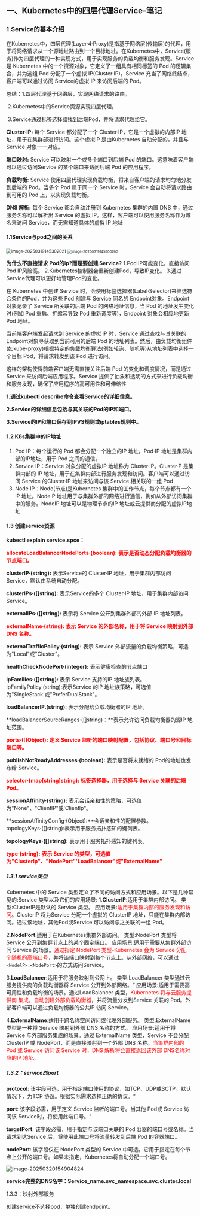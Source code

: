 ## 一、Kubernetes中的四层代理Service-笔记

### 1.Service的基本介绍

在Kubernetes中，四层代理(Layer·4·Proxy)是指基于网络层(传输层)的代理，用于将网络请求从一个源地址路由到一个目标地址。在Kubernetes中，Service(服务)作为四层代理的一种实现方式，用于实现服务的负载均衡和服务发现。Service 是 Kubernetes 中的一个资源对象，它定义了一组具有相同标签的 Pod 的逻辑集合，并为这组 Pod 分配了一个虚拟 IP(Cluster·IP)。Service 充当了网络终结点，客户端可以通过访问 Service的虚拟 IP 来访问后端的 Pod。

总结：1.四层代理基于网络层，实现网络请求的路由。

​			2.Kubernetes中的Service资源实现四层代理。 

​			3.Service通过标签选择器找到后端Pod，并将请求代理给它。

**Cluster·IP:** 每个 Service 都分配了一个 Cluster·IP，它是一个虚拟的内部IP 地址，用于在集群部进行访问。这个虚拟IP 是由Kubernetes 自动分配的，并且与Service 对象一一对应。

**端口映射:** Service 可以映射一个或多个端口到后端 Pod 的端口。这意味着客户端可以通过访问Service 的某个端口来访问后端 Pod 的应用程序。

**负载均衡:** Service 使用四层代理实现负载均衡，将来自客户端的请求均匀地分发到后端的 Pod。当多个 Pod 属于同一个 Service 时，Service 会自动将请求路由到可用的 Pod 上，以实现负载均衡。

**DNS 解析:** 每个 Service 都会自动注册到 Kubernetes 集群的内置 DNS 中，通过服务名称可以解析出 Service 的虚拟 IP。这样，客户端可以使用服务名称作为域名来访问 Service，而无需知道具体的虚拟 IP 地址

#### 1.1Service与pod之间的关系

<img src="./k8s/image-20250319145302021.png" alt="image-20250319145302021" style="zoom:80%;" />

<img src="C:\Users\yxc\Desktop\k8s\image-20250319145500760.png" alt="image-20250319145500760" style="zoom:67%;" />

**为什么不直接请求 Pod的ip?而是要创建 Service?**
1.Pod IP可能变化，直接访问Pod IP风险高。 
2.Kubernetes控制器会重新创建Pod，导致IP变化。
3.通过Service代理可以更好地管理Pod的变化。

在 Kubernetes 中创建 Service 时，会使用标签选择器(Label·Selector)来筛选符合条件的Pod，并为这些 Pod 创建与 Service 同名的 Endpoint对象。Endpoint 对象记录了 Service 所关联的后端 Pod 的网络地址信息，当 Pod 的地址发生变化时(例如 Pod 重启、扩缩容导致 Pod 重新调度等)，Endpoint 对象会相应地更新 Pod 地址。

当前端客户端发起请求到 Service 的虚拟 IP 时，Service 通过查找与其关联的 Endpoint对象寻获取到当前可用的后端 Pod 的地址列表。然后，由负载均衡组件(如kube-proxy)根据特定的负载均衡算法(例如轮询、随机等)从地址列表中选择一个目标 Pod，将请求转发到该 Pod 进行访问。

这样的架构使得前端客户端无需直接关注后端 Pod 的变化和调度情况，而是通过 Service 来访问后端应用程序。Service 提供了抽象和透明的方式来进行负载均衡和服务发现，确保了应用程序的高可用性和可伸缩性

 **1.通过kubectl describe命令查看Service的详细信息。** 

 **2.Service的详细信息包括与其关联的Pod的IP和端口。**

 **3.Service的IP和端口保存到IPVS规则或iptables规则中。**



#### 1.2 K8s集群中的IP地址

1. Pod IP：每个运行的 Pod 都会分配一个独立的IP 地址。Pod·IP 地址是集群内部的IP地址，用于 Pod 之间的通信。
2.  Service IP：Service 对象分配的虚拟IP 地址称为 Cluster·IP。Cluster·P 是集群内部的 IP 地址，用于在集群内部进行服务发现和访问。客户端可以通过访问 Service 的Cluster·IP 地址来访问与该 Service 相关联的一组 Pod
3.  Node IP：Node(节点)是Kubernetes 集群中的工作节点，每个节点都有一个 IP 地址。Node·P 地址用于与集群外部的网络进行通信，例如从外部访问集群中的服务。NodeIP 地址可以是物理节点的IP 地址或云提供商分配的虚拟IP地址

#### 1.3 创建service资源

**kubectl explain service.spce：**

<font color='red'>**allocateLoadBalancerNodePorts·(boolean):** **表示是否动态分配负载均衡器的节点端口。**</font>

**clusterlP·(string):** 表示Service的 Cluster·IP 地址，用于集群内部访问 Service，默认由系统自动分配。

**clusterlPs·([]string):** 表示Service的多个 Cluster·IP 地址，用于集群内部访问Service。

**externallPs·([]string):** 表示将 Service 公开到集群外部的外部 IP 地址列表。

<font color='red'>**externalName·(string): 表示 Service 的外部名称，用于将 Service 映射到外部DNS 名称。**</font>

**externalTrafficPolicy·(string):** 表示 Service 外部流量的负载均衡策略，可选为"Local"或"Cluster"。

**healthCheckNodePort·(integer):** 表示健康检查的节点端口

**ipFamilies·([]string):** 表示 Service 支持的IP 地址族列表。ipFamilyPolicy·(string):表示Service 的IP 地址族策略，可选值为"SingleStack'或"PreferDualStack"。

**loadBalancerlP.(string):** 表示分配给负载均衡器的IP 地址。

**loadBalancerSourceRanges·([]string)：**表示允许访问负载均衡器的源IP 地址范围。

<font color='red'>**ports·([]Object): 定义 Service 监听的端口映射配置，包括协议、端口号和目标端口等。**</font>

**publishNotReadyAddresses·(boolean):** 表示是否将未就绪的 Pod的地址也发布给 Service。

<font color='red'>**selector·(map[string]string): 标签选择器，用于选择与 Service 关联的后端 Pod。**</font>

**sessionAffinity·(string):** 表示会话亲和性的策略，可选值为"None"、"ClientlP"或'Clientlp"。

**sessionAffinityConfig·(Object):**会话亲和性的配置参数。topologyKeys·([]string):表示用于服务拓扑感知的键列表。

**topologyKeys·([]string):** 表示用于服务拓扑感知的键列表。

<font color='red'>**type·(string):** **表示 Service 的类型，可选值为"Clusterlp"、"NodePort"'LoadBalancer"或"ExternalName"**</font>

##### 1.3.1 service类型

Kubernetes 中的 Service 类型定义了不同的访问方式和应用场景。以下是几种常见的:Service 类型以及它们的应用场景:
1.**ClusterlP**:适用于集群内部访问。
	类型:ClusterlP是默认的 Service 类型。
	应用场景:<font color='red'>适用于集群内部的服务发现和访问</font>。ClusterlP 将为Service 分配一个虚拟的 ClusterIP 地址，只能在集群内部访问。通过该地址，其他Pod或Service 可以访问与之关联的一组 Pod。

2.**NodePort**:适用于在Kubernetes集群外部访问。
	类型:NodePort 类型将 Service 公开到集群节点上的某个固定端口。
	应用场景:适用于需要从集群外部访问 Service 的场景。<font color='red'>通过指定 NodePort 类型-Kubernetes 会为 Service 分配一个随机的高端口号</font>，并将该端口映射到每个节点上。从外部网络，可以通过`<NodelP>:<NodePort>`的方式访问Service。

3.**LoadBalancer**:适用于将服务映射到公网上。
	类型:LoadBalancer 类型通过云服务提供商的负载均衡器将 Service 公开到外部网络。“
	应用场景:适用于需要高可用性和负载均衡的场景。通过LoadBalancer 类型，<font color='red'>Kubernetes 将与云服务提供商	集成，自动创建外部负载均衡器</font>，并将流量分发到Service 关联的 Pod。外部客户端可以通过负载均衡器的公共IP 访问 Service。

4.**ExternalName**:适用于跨名称空间访问或代理外部服务。
	类型:ExternalName 类型是一种将 Service 映射到外部 DNS 名称的方式。
	应用场景:适用于将 Service 与外部服务集成的场景。通过 ExternalName 类型，Service 不会分配 ClusterIP 或 NodePort，而是直接映射到一个外部 DNS 名称。<font color='red'>当集群内部的 Pod 或 Service 访问该 Service 时，DNS 解析将会直接返回该外部 DNS名称对应的IP 地址</font>。

##### 1.3.2：service的port

**protocol**: 该字段可选，用于指定端口使用的协议，如TCP、UDP或SCTP。默认情况下，为TCP 协议。根据实际需求选择正确的协议。“

**port**: 该字段必需，用于定义 Service 监听的端口号。当其他 Pod或 Service 访问该 Service时，将使用此端口号。“

**targetPort**: 该字段必需，用于指定与该端口关联的 Pod 容器的端口号或名称。当请求到达Service 后，将使用此端口号将流量转发到后端 Pod 的容器端口。

**nodePort**: 该字段仅在 NodePort 类型的 Service 中可选。它用于指定在每个节点上公开的端口号。如果未指定，Kubernetes将自动分配一个端口号。

![image-20250320154904824](./k8s\image-20250320154904824.png)

**service完整的DNS名字：Service_name.svc_namespace.svc.cluster.local**

1.3.3：映射外部服务

创建service不选择pod，单独创建endpoint。

